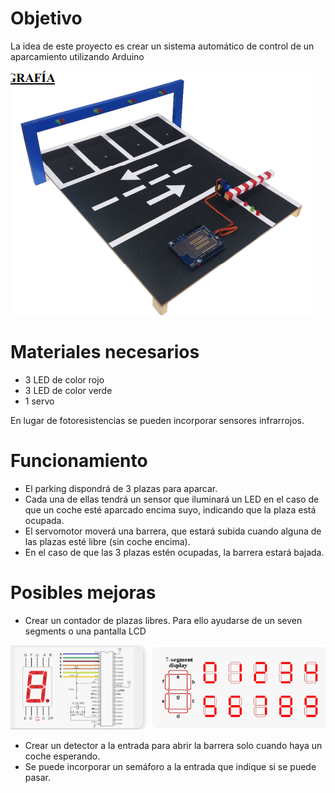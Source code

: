 # Objetivo

La idea de este proyecto es crear un sistema automático de control de un aparcamiento utilizando Arduino

![](img/2022-11-13-11-36-13.png)

# Materiales necesarios 

- 3 LED de color rojo
- 3 LED de color verde
- 1 servo

En lugar de fotoresistencias se pueden incorporar sensores infrarrojos.

# Funcionamiento

- El parking dispondrá de 3 plazas para aparcar. 
- Cada una de ellas tendrá un sensor que iluminará un LED en el caso de que un coche esté aparcado encima suyo, indicando que la plaza 
está ocupada.
- El servomotor moverá una barrera, que estará subida cuando alguna de las plazas esté libre (sin coche encima).
- En el caso de que las 3 plazas estén ocupadas, la barrera estará bajada.

# Posibles mejoras

- Crear un contador de plazas libres. Para ello ayudarse de un seven segments o una pantalla LCD

![](img/2022-11-13-13-01-40.png)

- Crear un detector a la entrada para abrir la barrera solo cuando haya un coche esperando.
- Se puede incorporar un semáforo a la entrada que indique si se puede pasar.
